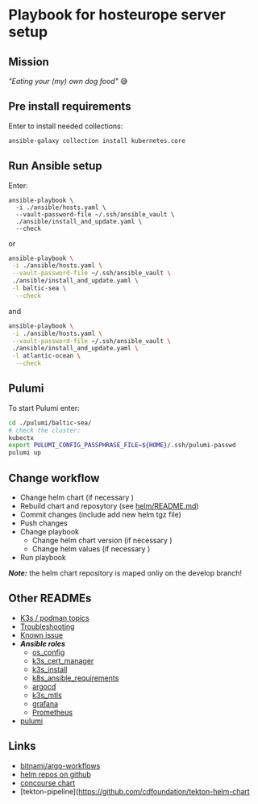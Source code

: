 Playbook for hosteurope server setup
====================================

Mission
-------

*"Eating your (my) own dog food"* :sweat_smile:


Pre install requirements
------------------------

Enter to install needed collections:


```bash
ansible-galaxy collection install kubernetes.core
```


Run Ansible setup
-----------------

Enter:

```
ansible-playbook \
  -i ./ansible/hosts.yaml \
  --vault-password-file ~/.ssh/ansible_vault \
  ./ansible/install_and_update.yaml \
  --check
```

or

```bash
ansible-playbook \
 -i ./ansible/hosts.yaml \
 --vault-password-file ~/.ssh/ansible_vault \
 ./ansible/install_and_update.yaml \
 -l baltic-sea \
  --check
```

and

```bash
ansible-playbook \
 -i ./ansible/hosts.yaml \
 --vault-password-file ~/.ssh/ansible_vault \
 ./ansible/install_and_update.yaml \
 -l atlantic-ocean \
  --check
```

Pulumi
------

To start Pulumi enter:

```bash
cd ./pulumi/baltic-sea/
# check the cluster:
kubectx
export PULUMI_CONFIG_PASSPHRASE_FILE=${HOME}/.ssh/pulumi-passwd
pulumi up
```


Change workflow
---------------

- Change helm chart (if necessary )
- Rebuild chart and reposytory (see [helm/README.md](helm/README.md))
- Commit changes (include add new helm tgz file)
- Push changes
- Change playbook
  - Change helm chart version (if necessary )
  - Change helm values (if necessary )
- Run playbook

***Note:*** the helm chart repository is maped onliy on the develop branch!

Other READMEs
-------------

- [K3s / podman topics](doc/K3s-podman-topics.md)
- [Troubleshooting](doc/Troubleshooting.md)
- [Known issue](doc/Known-issue.md)
- ***Ansible roles***
  - [os_config](ansible/roles/os_configs/README.md)
  - [k3s_cert_manager](ansible/roles/k3s_cert_manager/README.md)
  - [k3s_install](ansible/roles/k3s_install/README.md)
  - [k8s_ansible_requirements](ansible/roles/k8s_ansible_requirements/README.md)
  - [argocd](ansible/roles/argocd/README.md)
  - [k3s_mtls](ansible/roles/k3s_mtls/README.md)
  - [grafana](ansible/roles/grafana/README.md)
  - [Prometheus](ansible/roles/prometheus/README.md)
- [pulumi]()

Links
-----

- [bitnami/argo-workflows](https://github.com/bitnami/charts/tree/master/bitnami/argo-workflows)
- [helm repos on github](https://medium.com/@mattiaperi/create-a-public-helm-chart-repository-with-github-pages-49b180dbb417)
- [concourse chart](https://github.com/concourse/concourse-chart)
- [tekton-pipeline](https://github.com/cdfoundation/tekton-helm-chart